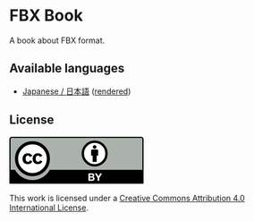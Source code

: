 # FBX Book

A book about FBX format.

## Available languages

* [Japanese / 日本語](ja/README.md) ([rendered](https://lo48576.github.io/fbx-book/ja/))

## License

![Licensed under CC-By 4.0.](cc-by-4.0.svg)

This work is licensed under a [Creative Commons Attribution 4.0 International License][CC-BY 4.0].

[CC-BY 4.0]: https://creativecommons.org/licenses/by/4.0/
